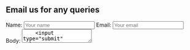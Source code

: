 ## Email us for any queries


<body>
  <form action="/hello" method="GET">
    Name: <input type="text" name="name" placeholder="Your name" />
    Email: <input type="email" name="email" placeholder="Your email" />
    Body: <textarea name="body" placeholder="Please enter your query" />
    <input type="submit" value="SUBMIT" />
    <input type="hidden" name="_subject" value="New query!" />
    <input type="hidden" name="_next" value="https://ruchibahl18.github.io/superlazycoder.github.io/thanks.md" />
  </form>
</body>
